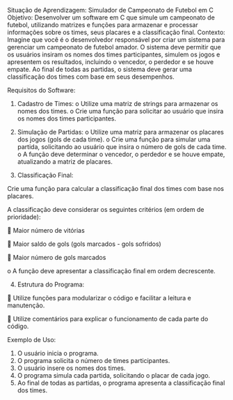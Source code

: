 Situação de Aprendizagem: Simulador de Campeonato de Futebol em C
Objetivo: Desenvolver um software em C que simule um campeonato de
futebol, utilizando matrizes e funções para armazenar e processar informações
sobre os times, seus placares e a classificação final.
Contexto:
Imagine que você é o desenvolvedor responsável por criar um sistema para
gerenciar um campeonato de futebol amador. O sistema deve permitir que os
usuários insiram os nomes dos times participantes, simulem os jogos e
apresentem os resultados, incluindo o vencedor, o perdedor e se houve
empate. Ao final de todas as partidas, o sistema deve gerar uma classificação
dos times com base em seus desempenhos.

Requisitos do Software:
1. Cadastro de Times:
o Utilize uma matriz de strings para armazenar os nomes dos times.
o Crie uma função para solicitar ao usuário que insira os nomes dos
times participantes.
2. Simulação de Partidas:
o Utilize uma matriz para armazenar os placares dos jogos (gols de
cada time).
o Crie uma função para simular uma partida, solicitando ao usuário
que insira o número de gols de cada time.
o A função deve determinar o vencedor, o perdedor e se houve
empate, atualizando a matriz de placares.

3. Classificação Final:

Crie uma função para calcular a classificação final dos times com
base nos placares.

A classificação deve considerar os seguintes critérios (em ordem de
prioridade):

 Maior número de vitórias

 Maior saldo de gols (gols marcados - gols sofridos)

 Maior número de gols marcados

o A função deve apresentar a classificação final em ordem
decrescente.

4. Estrutura do Programa:

 Utilize funções para modularizar o código e facilitar a leitura e
manutenção.

 Utilize comentários para explicar o funcionamento de cada
parte do código.

Exemplo de Uso:

1. O usuário inicia o programa.
2. O programa solicita o número de times participantes.
3. O usuário insere os nomes dos times.
4. O programa simula cada partida, solicitando o placar de cada jogo.
5. Ao final de todas as partidas, o programa apresenta a classificação final
dos times.
